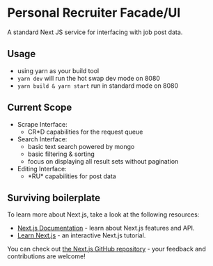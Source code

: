 # Personal Recruiter Facade/UI
A standard Next JS service for interfacing with job post data.

## Usage
- using yarn as your build tool
- `yarn dev` will run the hot swap dev mode on 8080
- `yarn build & yarn start` run in standard mode on 8080

## Current Scope <!--TODO:keep this up to date/high-level change log-->

- Scrape Interface:
    - CR\*D capabilities for the request queue
- Search Interface:
    - basic text search powered by mongo
    - basic filtering & sorting
    - focus on displaying all result sets without pagination
- Editing Interface:
    - \*RU\* capabilities for post data

## Surviving boilerplate

To learn more about Next.js, take a look at the following resources:

- [Next.js Documentation](https://nextjs.org/docs) - learn about Next.js features and API.
- [Learn Next.js](https://nextjs.org/learn) - an interactive Next.js tutorial.

You can check out [the Next.js GitHub repository](https://github.com/vercel/next.js/) - your feedback and contributions are welcome!
